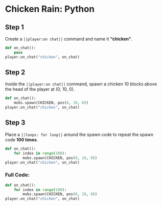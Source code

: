 ﻿# Chicken Rain: Python


## Step 1
Create a ``||player:on chat||`` command and name it **“chicken”**.

```python
def on_chat():
    pass
player.on_chat("chicken", on_chat)
```

## Step 2

Inside the ``||player:on chat||`` command, spawn a chicken 10 blocks above the head of the player at (0, 10, 0). 

```python
def on_chat():
    mobs.spawn(CHICKEN, pos(0, 10, 0))
player.on_chat("chicken", on_chat)
```

## Step 3

Place a ``||loops: for loop||`` around the spawn code to repeat the spawn code **100 times**.

```python
def on_chat():
    for index in range(100):
        mobs.spawn(CHICKEN, pos(0, 10, 0))
player.on_chat("chicken", on_chat)
```

### Full Code: 

```python
def on_chat():
    for index in range(100):
        mobs.spawn(CHICKEN, pos(0, 10, 0))
player.on_chat("chicken", on_chat)
```

